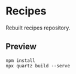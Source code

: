# Recipes

Rebuilt recipes repository.

## Preview

```shell
npm install
npx quartz build --serve
```